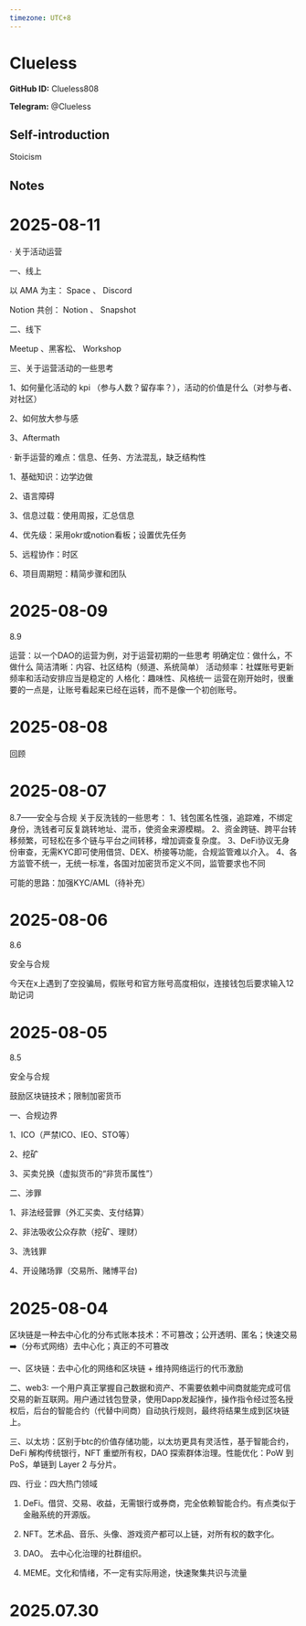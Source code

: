 ```yaml
---
timezone: UTC+8
---
```


# Clueless

**GitHub ID:** Clueless808

**Telegram:** @Clueless

## Self-introduction

Stoicism

## Notes

<!-- Content_START -->
# 2025-08-11

· 关于活动运营

一、线上

以 AMA 为主： Space 、 Discord

Notion 共创： Notion 、 Snapshot

二、线下

Meetup 、黑客松、 Workshop

三、关于运营活动的一些思考

1、如何量化活动的 kpi （参与人数？留存率？），活动的价值是什么（对参与者、对社区）

2、如何放大参与感

3、Aftermath

· 新手运营的难点：信息、任务、方法混乱，缺乏结构性

1、基础知识：边学边做

2、语言障碍

3、信息过载：使用周报，汇总信息

4、优先级：采用okr或notion看板；设置优先任务

5、远程协作：时区

6、项目周期短：精简步骤和团队

# 2025-08-09

8.9

运营：以一个DAO的运营为例，对于运营初期的一些思考
明确定位：做什么，不做什么
简洁清晰：内容、社区结构（频道、系统简单）
活动频率：社媒账号更新频率和活动安排应当是稳定的
人格化：趣味性、风格统一
运营在刚开始时，很重要的一点是，让账号看起来已经在运转，而不是像一个初创账号。

# 2025-08-08

回顾

# 2025-08-07

8.7——安全与合规
关于反洗钱的一些思考：
1、钱包匿名性强，追踪难，不绑定身份，洗钱者可反复跳转地址、混币，使资金来源模糊。
2、资金跨链、跨平台转移频繁，可轻松在多个链与平台之间转移，增加调查复杂度。
3、DeFi协议无身份审查，无需KYC即可使用借贷、DEX、桥接等功能，合规监管难以介入。
4、各方监管不统一，无统一标准，各国对加密货币定义不同，监管要求也不同

可能的思路：加强KYC/AML（待补充）

# 2025-08-06

8.6

安全与合规

今天在x上遇到了空投骗局，假账号和官方账号高度相似，连接钱包后要求输入12助记词

# 2025-08-05

8.5

安全与合规

鼓励区块链技术；限制加密货币

一、合规边界

1、ICO（严禁ICO、IEO、STO等）

2、挖矿

3、买卖兑换（虚拟货币的“非货币属性”）

二、涉罪

1、非法经营罪（外汇买卖、支付结算）

2、非法吸收公众存款（挖矿、理财）

3、洗钱罪

4、开设赌场罪（交易所、赌博平台)

# 2025-08-04

区块链是一种去中心化的分布式账本技术：不可篡改；公开透明、匿名；快速交易 ➡️（分布式网络）去中心化；真正的不可篡改

一、区块链：去中心化的网络和区块链 + 维持网络运行的代币激励

二、web3: 一个用户真正掌握自己数据和资产、不需要依赖中间商就能完成可信交易的新互联网。用户通过钱包登录，使用Dapp发起操作，操作指令经过签名授权后，后台的智能合约（代替中间商）自动执行规则，最终将结果生成到区块链上。

三、以太坊：区别于btc的价值存储功能，以太坊更具有灵活性，基于智能合约，DeFi 解构传统银行，NFT 重塑所有权，DAO 探索群体治理。性能优化：PoW 到PoS，单链到 Layer 2 与分片。

四、行业：四大热门领域

 1. DeFi。借贷、交易、收益，无需银行或券商，完全依赖智能合约。有点类似于金融系统的开源版。

 2. NFT。艺术品、音乐、头像、游戏资产都可以上链，对所有权的数字化。

 3. DAO。 去中心化治理的社群组织。

 4. MEME。文化和情绪，不一定有实际用途，快速聚集共识与流量


# 2025.07.30


<!-- Content_END -->
